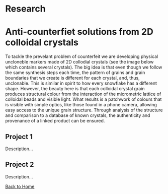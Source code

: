 # Research

# Anti-counterfiet solutions from 2D colloidal crystals
To tackle the prevelant problem of counterfeit we are developing physical uncloneble markers made of 2D collodial crystals (see the image below which contains several crystals). The big idea is that even though we follow the same synthesis steps each time, the pattern of grains and grain boundaries that we create is different for each crystal, and, thus, unclonable. This is similar in spirit to how every snowflake has a different shape. However, the beauty here is that each colloidal crystal grain produces structural colour from the interaction of the micrometric lattice of colloidal beads and visible light. What results is a patchwork of colours that is visible with simple optics, like those found in a phone camera, allowing easy access to the unique grain structure. Through analysis of the structure and comparison to a database of known crystals, the authenticity and provenance of a linked product can be ensured. 

## Project 1
Description...

## Project 2
Description...

[Back to Home](index.md)
